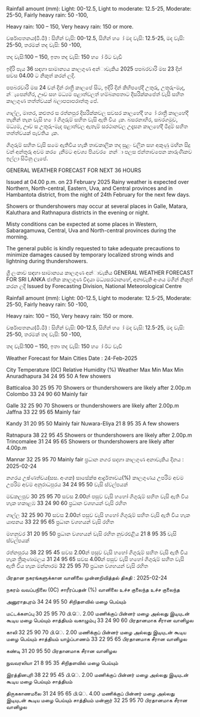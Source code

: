 Rainfall amount (mm): Light: 00-12.5, Light to moderate: 12.5-25, Moderate: 25-50, Fairly heavy rain: 50 -100,

Heavy rain: 100 – 150, Very heavy rain: 150 or more.

වර්ෂාපතනය(මි.මී) : සිහින් වැසි: 00-12.5, සිහින් හ ෝ මද වැසි: 12.5-25, මද වැසි: 25-50, තරමක් තද වැසි: 50 -100,

තද වැසි:100 – 150, ඉතා තද වැසි: 150 හ ෝ ඊට වැඩි

ඉදිරි පැය 36 සඳහා සාමාන්‍යය කාලගුණ අන්‍ාවැකිය 2025 පපබරවාරි මස 23 දින්‍ සවස 04.00 ට නිකුත් කරන්‍ ලදි.

පපබරවාරි මස 24 වන්‍ දින්‍ රාත්‍රී කාලපේ සිට, ඉදිරි දින්‍ කිහිපපේදී උතුරු, උතුරු-මැද, න්‍ැපෙන්‍හිර, ඌව සහ මධ්‍යම පළාත්වලත් හම්බනපතාට දිසරික්කපේත් වැසි සහිත කාලගුණ තත්ත්වයක් බලාපපාපරාත්තු පේ.

ගාල්ල, මාතර, කළුතර ස රත්නපුර දිසරික්කවල සවසර කාලහේදී හ ෝ රාත්‍රී කාලහේදී තැනින් තැන වැසි හ ෝ ගිගුරුම් සහිත වැසි ඇති විය ැක. බසරනාහිර, සබරගමුව, මධ්‍යම, ඌව ස උතුරු-මැද පළාත්වල ඇතැම් සරථානවල උදෑසන කාලහේදී මීදුම් සහිත තත්ත්වයක් පැවතිය ැක.

ගිගුරුම් සහිත වැසි සමෙ ඇතිවිය හැකි තාවකාලික තද සුළං වලින සහ අකුණු මඟින සිදු වන්‍ අන්‍තුරු අවම කර ෙැනීමට අවශ්‍ය පියවර ෙනන්‍ා පලස ජන්‍තාවපෙන කාරුණිකව ඉල්ලා සිටිනු ලැපේ.

GENERAL WEATHER FORECAST FOR NEXT 36 HOURS

Issued at 04.00 p.m. on 23 February 2025 Rainy weather is expected over Northern, North-central, Eastern, Uva, and Central provinces and in Hambantota district, from the night of 24th February for the next few days.

Showers or thundershowers may occur at several places in Galle, Matara, Kaluthara and Rathnapura districts in the evening or night.

Misty conditions can be expected at some places in Western, Sabaragamuwa, Central, Uva and North-central provinces during the morning.

The general public is kindly requested to take adequate precautions to minimize damages caused by temporary localized strong winds and lightning during thundershowers.

ශ්‍රී ලංකාව සඳහා සාමාන්‍යය කාලගුණ අන්‍ාවැකිය GENERAL WEATHER FORECAST FOR SRI LANKA ජාතික කාලගුණ විදයා මධ්‍යසරථානහේ, අනාවැකි අංශය මගින් නිකුත් කරන ලදි Issued by Forecasting Division, National Meteorological Centre

Rainfall amount (mm): Light: 00-12.5, Light to moderate: 12.5-25, Moderate: 25-50, Fairly heavy rain: 50 -100,

Heavy rain: 100 – 150, Very heavy rain: 150 or more.

වර්ෂාපතනය(මි.මී) : සිහින් වැසි: 00-12.5, සිහින් හ ෝ මද වැසි: 12.5-25, මද වැසි: 25-50, තරමක් තද වැසි: 50 -100,

තද වැසි:100 – 150, ඉතා තද වැසි: 150 හ ෝ ඊට වැඩි

Weather Forecast for Main Cities Date : 24-Feb-2025

City Temperature (0C) Relative Humidity (%) Weather Max Min Max Min Anuradhapura 34 24 95 50 A few showers

Batticaloa 30 25 95 70 Showers or thundershowers are likely after 2.00p.m Colombo 33 24 90 60 Mainly fair

Galle 32 25 90 70 Showers or thundershowers are likely after 2.00p.m Jaffna 33 22 95 65 Mainly fair

Kandy 31 20 95 50 Mainly fair Nuwara-Eliya 21 8 95 35 A few showers

Ratnapura 38 22 95 45 Showers or thundershowers are likely after 2.00p.m Trincomalee 31 24 95 65 Showers or thundershowers are likely after 4.00p.m

Mannar 32 25 95 70 Mainly fair ප්‍රධාන නගර සදහා කාලගුණ අනාවැකිය දිනය : 2025-02-24

නගරය උෂ්ණත්වය(සස. අංශක) සාසේක්ෂ ආර්ද්‍රතාවය(%) කාලගුණය උපරිම අවම උපරිම අවම අනුරාධපුරය 34 24 95 50 වැසි ස්වල්පයක්

මඩකලපුව 30 25 95 70 සවස 2.00න් පසුව වැසි හහෝ ගිගුරුම් සහිත වැසි ඇති විය හැක හකාළඹ 33 24 90 60 ප්‍රධාන වශහයන් වැසි රහිත

ගාල්ල 32 25 90 70 සවස 2.00න් පසුව වැසි හහෝ ගිගුරුම් සහිත වැසි ඇති විය හැක යාපනය 33 22 95 65 ප්‍රධාන වශහයන් වැසි රහිත

මහනුවර 31 20 95 50 ප්‍රධාන වශහයන් වැසි රහිත නුවරඑළිය 21 8 95 35 වැසි ස්වල්පයක්

රත්නපුරය 38 22 95 45 සවස 2.00න් පසුව වැසි හහෝ ගිගුරුම් සහිත වැසි ඇති විය හැක ත්‍රිකුණාමලය 31 24 95 65 සවස 4.00න් පසුව වැසි හහෝ ගිගුරුම් සහිත වැසි ඇති විය හැක මන්නාරම 32 25 95 70 ප්‍රධාන වශහයන් වැසි රහිත

பிரதான நகரங்களுக்கான வானிலை முன்னறிவித்தல் திகதி : 2025-02-24

நகரம் வவப்பநிலை (0C) சாரீரப்பதன் (%) வானிலை உச்ச குலைந்த உச்ச குலைந்த

அனுராதபுரம் 34 24 95 50 சிறிதளவில் மழை பெய்யும்

மட்டக்களப்பு 30 25 95 70 பி.ெ. 2.00 மணிக்குப் பின்னர் மழை அல்லது இடியுடன் கூடிய மழை பெய்யும் சாத்தியம் வகாழும்பு 33 24 90 60 பிரதானமாக சீரான வானிழல

காலி 32 25 90 70 பி.ெ. 2.00 மணிக்குப் பின்னர் மழை அல்லது இடியுடன் கூடிய மழை பெய்யும் சாத்தியம் யாழ்ப்பாணம் 33 22 95 65 பிரதானமாக சீரான வானிழல

கண்டி 31 20 95 50 பிரதானமாக சீரான வானிழல

நுவவரலியா 21 8 95 35 சிறிதளவில் மழை பெய்யும்

இரத்தினபுரி 38 22 95 45 பி.ெ. 2.00 மணிக்குப் பின்னர் மழை அல்லது இடியுடன் கூடிய மழை பெய்யும் சாத்தியம்

திருககாணமலை 31 24 95 65 பி.ெ. 4.00 மணிக்குப் பின்னர் மழை அல்லது இடியுடன் கூடிய மழை பெய்யும் சாத்தியம் மன்னார் 32 25 95 70 பிரதானமாக சீரான வானிழல